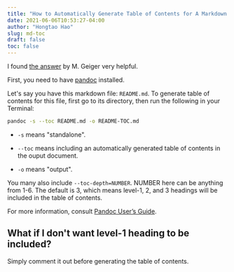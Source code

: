 ```yaml
---
title: "How to Automatically Generate Table of Contents for A Markdown File"
date: 2021-06-06T10:53:27-04:00
author: "Hongtao Hao"
slug: md-toc
draft: false
toc: false
---
```


I found [the answer](https://stackoverflow.com/a/42249534) by M. Geiger very helpful. 

First, you need to have [pandoc](https://pandoc.org/installing.html) installed. 

Let's say you have this markdown file: `README.md`. To generate table of contents for this file, first go to its directory, then run the following in your Terminal:

```bash
pandoc -s --toc README.md -o README-TOC.md
```

- `-s` means "standalone". 

- `--toc` means including an automatically generated table of contents in the ouput document. 

- `-o` means "output".

You many also include `--toc-depth=NUMBER`. NUMBER here can be anything from 1-6. The default is 3, which means level-1, 2, and 3 headings will be included in the table of contents. 

For more information, consult [Pandoc User’s Guide](https://pandoc.org/MANUAL.html).

## What if I don't want level-1 heading to be included?

Simply comment it out before generating the table of contents.